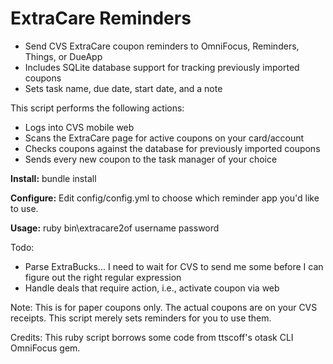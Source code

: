 ExtraCare Reminders
============

* Send CVS ExtraCare coupon reminders to OmniFocus, Reminders, Things, or DueApp
* Includes SQLite database support for tracking previously imported coupons
* Sets task name, due date, start date, and a note


This script performs the following actions:

* Logs into CVS mobile web
* Scans the ExtraCare page for active coupons on your card/account
* Checks coupons against the database for previously imported coupons
* Sends every new coupon to the task manager of your choice


__Install:__
    bundle install

__Configure:__
Edit config/config.yml to choose which reminder app you'd like to use.


__Usage:__
   ruby bin\extracare2of username password

Todo:
* Parse ExtraBucks... I need to wait for CVS to send me some before I can figure out the right regular expression
* Handle deals that require action, i.e., activate coupon via web



Note: This is for paper coupons only. The actual coupons are on your CVS receipts. This script merely sets reminders for you to use them.

Credits:
This ruby script borrows some code from ttscoff's otask CLI OmniFocus gem.